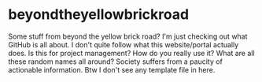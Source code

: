 # beyondtheyellowbrickroad
Some stuff from beyond the yellow brick road?
I'm just checking out what GitHub is all about. 
I don't quite follow what this website/portal actually does. Is this for project management? How do you really use it? What are all these random names all around?
Society suffers from a paucity of actionable information.
Btw I don't see any template file in here.

